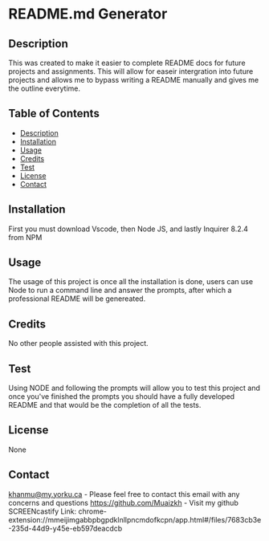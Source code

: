# README.md Generator


## Description
This was created to make it easier to complete README docs for future projects and assignments. This will allow for easeir intergration into future projects and allows me to bypass writing a README manually and gives me the outline everytime.

## Table of Contents
- [Description](#description)
- [Installation](#installation)
- [Usage](#usage)
- [Credits](#credits)
- [Test](#test)
- [License](#license)
- [Contact](#contact)

## Installation 
First you must download Vscode, then Node JS, and lastly Inquirer 8.2.4 from NPM

## Usage
The usage of this project is once all the installation is done, users can use Node to run a command line and answer the prompts, after which a professional README will be genereated.

## Credits
No other people assisted with this project.

## Test
Using NODE and following the prompts will allow you to test this project and once you've finished the prompts you should have a fully developed README and that would be the completion of all the tests.

## License
None

## Contact
khanmu@my.yorku.ca - Please feel free to contact this email with any concerns and questions 
https://github.com/Muaizkh - Visit my github 
SCREENcastify Link:
chrome-extension://mmeijimgabbpbgpdklnllpncmdofkcpn/app.html#/files/7683cb3e-235d-44d9-y45e-eb597deacdcb

